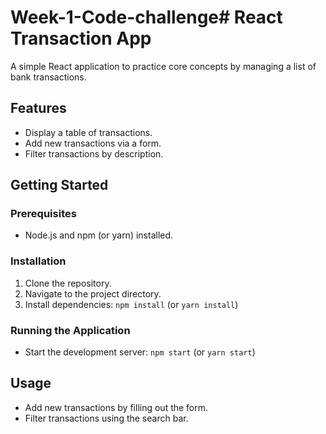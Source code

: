 # Week-1-Code-challenge# React Transaction App

A simple React application to practice core concepts by managing a list of bank transactions.

## Features
* Display a table of transactions.
* Add new transactions via a form.
* Filter transactions by description.

## Getting Started
### Prerequisites
* Node.js and npm (or yarn) installed.

### Installation
1. Clone the repository.
2. Navigate to the project directory.
3. Install dependencies: `npm install` (or `yarn install`)

### Running the Application
* Start the development server: `npm start` (or `yarn start`)

## Usage
* Add new transactions by filling out the form.
* Filter transactions using the search bar.